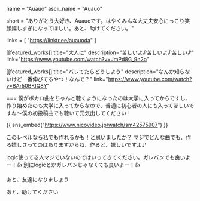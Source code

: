 name = "Auauo"
ascii_name = "Auauo"

short = "ありがとう大好き、Auauoです。はやくみんな大丈夫安心にっこり笑顔嬉しすぎになってほしい。あと、助けてください。"

links = [ "https://linktr.ee/auauoda" ]

[[featured_works]]
title="大人に"
description="苦しいよ♪苦しいよ♪苦しい♪"
link="https://www.youtube.com/watch?v=JmPd8G_9n2o"

[[featured_works]]
title="バレてたらどうしよう"
description="なんか知らないけど一番伸びてるやつ！なんで？"
link="https://www.youtube.com/watch?v=BAr50BKIQ8Y"

===
僕がボカロ曲をちゃんと聴くようになったのは大学に入ってからですし、作り始めたのも大学に入ってからなので、普通に初心者の人にも入ってほしいですね〜僕の初投稿曲でも聴いて元気出してください！

{{ sns_embed("https://www.nicovideo.jp/watch/sm42575907") }}

このレベルなら私でも作れるかも！と思いましたか？
マジでどんな曲でも、作る嬉しさってのはありますからね、作ると、嬉しいですよ♪

logic使ってる人マジでいないのではいってきてください。ガレバンでも良いよー！👍
別にlogicとかガレバンじゃなくても良いよー！👍

あと、友達になりましょう

あと、助けてください
